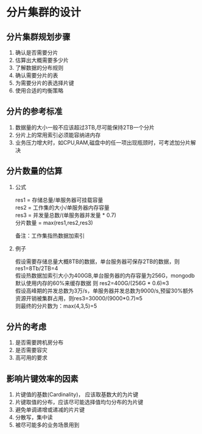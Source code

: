 # 分片集群的设计

## 分片集群规划步骤

1. 确认是否需要分片
2. 估算出大概需要多少片
3. 了解数据的分布规则
4. 确认需要分片的表
5. 为需要分片的表选择片键
6. 使用合适的均衡策略

## 分片的参考标准

1. 数据量的大小一般不应该超过3TB,尽可能保持2TB一个分片
2. 分片上的常用索引必须能容纳进内存
3. 业务压力增大时，如CPU,RAM,磁盘中的任一项出现瓶颈时，可考滤加分片解决

## 分片数量的估算

1. 公式

    res1 = 存储总量/单服务器可挂载容量  
    res2 = 工作集的大小/单服务器内存容量  
    res3 = 并发量总数/(单服务器并发量 * 0.7)  
    分片数量 = max(res1,res2,res3)  

    备注：工作集指热数据加索引

2. 例子

    假设需要存储总量大概8TB的数据，单台服务器可保存2TB的数据，则 res1=8Tb/2TB=4  
    假设热数据加索引大小为400GB,单台服务器的内存容量为256G，mongodb默认使用内存的60%来缓存数据 则 res2=400G/(256G * 0.6)≈3  
    假设高峰期的并发总数为3万/s，单服务器并发总数为9000/s,预留30%额外资源开销被集群占用，则res3=30000/(9000*0.7)≈5   
    则最终的分片数为：max(4,3,5)=5  

## 分片的考虑

1. 是否需要跨机房分布
2. 是否需要容灾
3. 高可用的要求

## 影响片键效率的因素

1. 片键值的基数(Cardinality)， 应该取基数大的为片键
2. 片键取值的分布，应该尽可能选择值均匀分布的为片键
3. 避免单调递增或递减的片片键
4. 分散写，集中读
5. 被尽可能多的业务场景用到

<Vssue :title="$title" :options="{ locale: 'zh' }" />